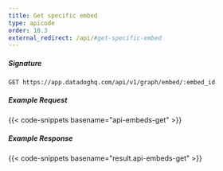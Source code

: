 ```yaml
---
title: Get specific embed
type: apicode
order: 10.3
external_redirect: /api/#get-specific-embed
---
```


##### Signature

`GET https://app.datadoghq.com/api/v1/graph/embed/:embed_id`

##### Example Request

{{< code-snippets basename="api-embeds-get" >}}

##### Example Response

{{< code-snippets basename="result.api-embeds-get" >}}
